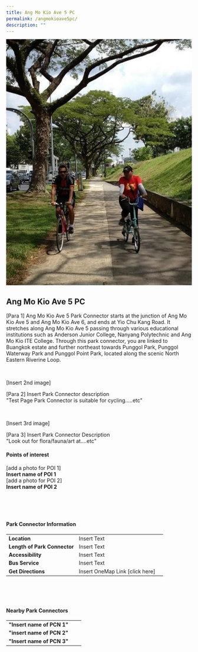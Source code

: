 ```yaml
---
title: Ang Mo Kio Ave 5 PC
permalink: /angmokioave5pc/
description: ""
---
```

![](/images/angmokioave5pc.jpg)

## Ang Mo Kio Ave 5 PC

[Para 1] Ang Mo Kio Ave 5 Park Connector starts at the junction of Ang Mo Kio Ave 5 and Ang Mo Kio Ave 6, and ends at Yio Chu Kang Road. It stretches along Ang Mo Kio Ave 5 passing through various educational institutions such as Anderson Junior College, Nanyang Polytechnic and Ang Mo Kio ITE College. Through this park connector, you are linked to Buangkok estate and further northeast towards Punggol Park, Punggol Waterway Park and Punggol Point Park, located along the scenic North Eastern Riverine Loop. <br>


<br>

[Insert 2nd image]

[Para 2] Insert Park Connector description <br>
"Test Page Park Connector is suitable for cycling.....etc"

<br>

[Insert 3rd image]

[Para 3] Insert Park Connector Description <br>
"Look out for flora/fauna/art at....etc"

#### Points of interest

[add a photo for POI 1]
<br>
**Insert name of POI 1**
<br>
[add a photo for POI 2]
<br>
**Insert name of POI 2**

<br>
<br>
<br>

#### Park Connector Information
|  |  |  |
| -------- | -------- | -------- |
| **Location** | Insert Text |  |
| **Length of Park Connector** | Insert Text   |  |
| **Accessibility** | Insert Text | |
| **Bus Service** | Insert Text | |
| **Get Directions** | Insert OneMap Link [click here] | |

<br>
<br>
<br>	

#### Nearby Park Connectors
|   |  |  |
| -------- | -------- | -------- |
| **"Insert name of PCN 1"** | | |
| **"insert name of PCN 2"** | | |
| **"Insert name of PCN 3"** | | |